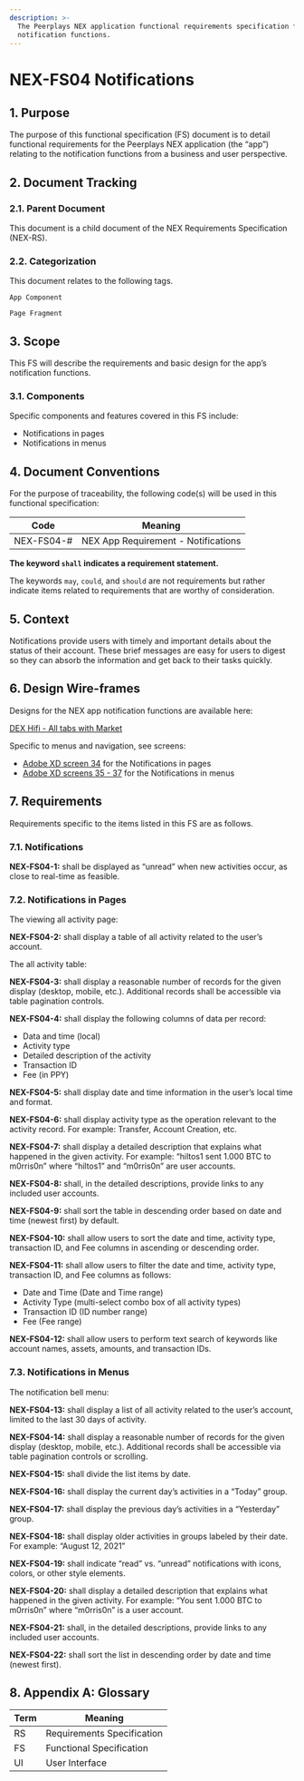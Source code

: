 ```yaml
---
description: >-
  The Peerplays NEX application functional requirements specification for the
  notification functions.
---
```


# NEX-FS04 Notifications

## 1. Purpose

The purpose of this functional specification (FS) document is to detail functional requirements for the Peerplays NEX application (the “app”) relating to the notification functions from a business and user perspective.

## 2. Document Tracking

### 2.1. Parent Document

This document is a child document of the NEX Requirements Specification (NEX-RS).

### 2.2. Categorization

This document relates to the following tags.

`App Component`

`Page Fragment`

## 3. Scope

This FS will describe the requirements and basic design for the app’s notification functions.

### 3.1. Components

Specific components and features covered in this FS include:

* Notifications in pages
* Notifications in menus

## 4. Document Conventions

For the purpose of traceability, the following code(s) will be used in this functional specification:

| Code       | Meaning                             |
| ---------- | ----------------------------------- |
| NEX-FS04-# | NEX App Requirement - Notifications |

**The keyword `shall` indicates a requirement statement.**

The keywords `may`, `could`, and `should` are not requirements but rather indicate items related to requirements that are worthy of consideration.

## 5. Context

Notifications provide users with timely and important details about the status of their account. These brief messages are easy for users to digest so they can absorb the information and get back to their tasks quickly.

## 6. Design Wire-frames

Designs for the NEX app notification functions are available here:

[DEX Hifi - All tabs with Market](https://xd.adobe.com/view/84e727ac-fe5c-4c6b-9dd2-d668cec13fc9-d1b4/)

Specific to menus and navigation, see screens:

* [Adobe XD screen 34](https://xd.adobe.com/view/84e727ac-fe5c-4c6b-9dd2-d668cec13fc9-d1b4/screen/d4d8c3ec-2317-4641-94aa-372b156ae4dd/) for the Notifications in pages
* [Adobe XD screens 35 - 37](https://xd.adobe.com/view/84e727ac-fe5c-4c6b-9dd2-d668cec13fc9-d1b4/screen/ce60547b-e938-47ff-bab2-9133309c6e3c/) for the Notifications in menus

## 7. Requirements

Requirements specific to the items listed in this FS are as follows.

### 7.1. Notifications

**NEX-FS04-1:** shall be displayed as “unread” when new activities occur, as close to real-time as feasible.

### 7.2. Notifications in Pages

The viewing all activity page:

**NEX-FS04-2:** shall display a table of all activity related to the user’s account.

The all activity table:

**NEX-FS04-3:** shall display a reasonable number of records for the given display (desktop, mobile, etc.). Additional records shall be accessible via table pagination controls.

**NEX-FS04-4:** shall display the following columns of data per record:

* Data and time (local)
* Activity type
* Detailed description of the activity
* Transaction ID
* Fee (in PPY)

**NEX-FS04-5:** shall display date and time information in the user’s local time and format.

**NEX-FS04-6:** shall display activity type as the operation relevant to the activity record. For example: Transfer, Account Creation, etc.

**NEX-FS04-7:** shall display a detailed description that explains what happened in the given activity. For example: “hiltos1 sent 1.000 BTC to m0rris0n” where “hiltos1” and “m0rris0n” are user accounts.

**NEX-FS04-8:** shall, in the detailed descriptions, provide links to any included user accounts.

**NEX-FS04-9:** shall sort the table in descending order based on date and time (newest first) by default.

**NEX-FS04-10:** shall allow users to sort the date and time, activity type, transaction ID, and Fee columns in ascending or descending order.

**NEX-FS04-11:** shall allow users to filter the date and time, activity type, transaction ID, and Fee columns as follows:

* Date and Time (Date and Time range)
* Activity Type (multi-select combo box of all activity types)
* Transaction ID (ID number range)
* Fee (Fee range)

**NEX-FS04-12:** shall allow users to perform text search of keywords like account names, assets, amounts, and transaction IDs.

### 7.3. Notifications in Menus

The notification bell menu:

**NEX-FS04-13:** shall display a list of all activity related to the user’s account, limited to the last 30 days of activity.

**NEX-FS04-14:** shall display a reasonable number of records for the given display (desktop, mobile, etc.). Additional records shall be accessible via table pagination controls or scrolling.

**NEX-FS04-15:** shall divide the list items by date.

**NEX-FS04-16:** shall display the current day’s activities in a “Today” group.

**NEX-FS04-17:** shall display the previous day’s activities in a “Yesterday” group.

**NEX-FS04-18:** shall display older activities in groups labeled by their date. For example: “August 12, 2021”

**NEX-FS04-19:** shall indicate “read” vs. “unread” notifications with icons, colors, or other style elements.

**NEX-FS04-20:** shall display a detailed description that explains what happened in the given activity. For example: “You sent 1.000 BTC to m0rris0n” where “m0rris0n” is a user account.

**NEX-FS04-21:** shall, in the detailed descriptions, provide links to any included user accounts.

**NEX-FS04-22:** shall sort the list in descending order by date and time (newest first).

## 8. Appendix A: Glossary

| Term | Meaning                    |
| ---- | -------------------------- |
| RS   | Requirements Specification |
| FS   | Functional Specification   |
| UI   | User Interface             |
